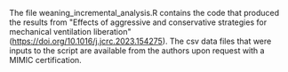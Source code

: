 The file weaning_incremental_analysis.R contains the code that produced the results from "Effects of aggressive and conservative strategies for mechanical
ventilation liberation" (https://doi.org/10.1016/j.jcrc.2023.154275). The csv data files that were inputs to the script are available from the authors upon request with a MIMIC certification.
